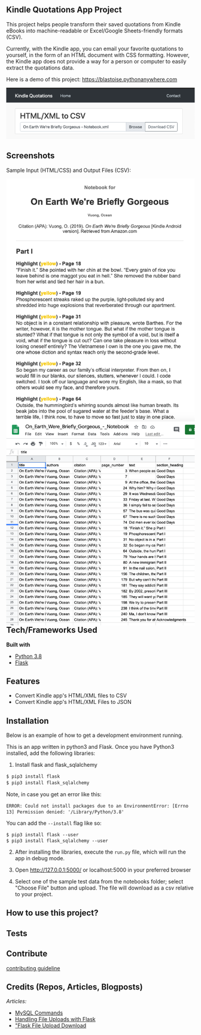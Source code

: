 ## Kindle Quotations App Project 
This project helps people transform their saved quotations from Kindle eBooks into 
machine-readable or Excel/Google Sheets-friendly formats (CSV). 

Currently, with the Kindle app, you can email your favorite quotations to yourself, 
in the form of an HTML document with CSS formatting. However, the Kindle app does not 
provide a way for a person or computer to easily extract the quotations data. 

Here is a demo of this project: 
https://blastoise.pythonanywhere.com

<img src="https://github.com/camille-le/webapp-kindle-quotations-python/blob/main/kindle_quotations/static/sample_input.png" alt="Sample web-app"/> 
 
## Screenshots

Sample Input (HTML/CSS) and Output Files (CSV): 
<div>
<img src="https://github.com/camille-le/webapp-kindle-quotations-python/blob/main/kindle_quotations/static/sample_kindle_export.png" alt="Sample export from Kindle app" max-width="400px" style="float:left"/>
<img src="https://github.com/camille-le/webapp-kindle-quotations-python/blob/main/kindle_quotations/static/sample_output.png" alt="Sample output file from web-app" max-width="400px" style="float:right"/>
 </div> 

## Tech/Frameworks Used
<b>Built with</b>
- [Python 3.8](https://www.python.org/download/releases/3.0/)
- [Flask](https://flask.palletsprojects.com/en/1.1.x/) 

## Features
* Convert Kindle app's HTML/XML files to CSV 
* Convert Kindle app's HTML/XML Files to JSON 

## Installation
Below is an example of how to get a development environment running. 

This is an app written in python3 and Flask. Once you have Python3 installed, add the following libraries: 

1. Install flask and flask_sqlalchemy 
```bash 
$ pip3 install flask 
$ pip3 install flask_sqlalchemy
```
Note, in case you get an error like this: 
```
ERROR: Could not install packages due to an EnvironmentError: [Errno 13] Permission denied: '/Library/Python/3.8'
```
You can add the `--install` flag like so: 
``` 
$ pip3 install flask --user 
$ pip3 install flask_sqlalchemy --user 
```
2. After installing the libraries, execute the `run.py` file, which will run the app
in debug mode. 

3. Open http://127.0.0.1:5000/ or localhost:5000 in your preferred browser 

4. Select one of the sample test data from the notebooks folder; select "Choose File" 
button and upload. The file will download as a csv relative to your project. 


## How to use this project?


## Tests


## Contribute
[contributing guideline](https://github.com/zulip/zulip-electron/blob/master/CONTRIBUTING.md)

## Credits (Repos, Articles, Blogposts)

_Articles:_ 
* [MySQL Commands](http://g2pc1.bu.edu/~qzpeng/manual/MySQL%20Commands.htm) 
* [Handling File Uploads with Flask](https://blog.miguelgrinberg.com/post/handling-file-uploads-with-flask) 
* ["Flask File Upload Download](https://docs.faculty.ai/user-guide/apis/flask_apis/flask_file_upload_download.html)
